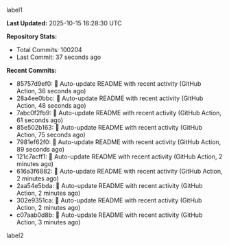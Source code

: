 
label1 
<!-- ACTIVITY_START -->
**Last Updated:** 2025-10-15 16:28:30 UTC

**Repository Stats:**
- Total Commits: 100204
- Last Commit: 37 seconds ago

**Recent Commits:**
- 85757d9ef0: 🤖 Auto-update README with recent activity (GitHub Action, 36 seconds ago)
- 28a4ee0bbc: 🤖 Auto-update README with recent activity (GitHub Action, 48 seconds ago)
- 7abc0f2fb9: 🤖 Auto-update README with recent activity (GitHub Action, 61 seconds ago)
- 85e502b163: 🤖 Auto-update README with recent activity (GitHub Action, 75 seconds ago)
- 7981ef62f0: 🤖 Auto-update README with recent activity (GitHub Action, 89 seconds ago)
- 121c7acff1: 🤖 Auto-update README with recent activity (GitHub Action, 2 minutes ago)
- 616a3f6882: 🤖 Auto-update README with recent activity (GitHub Action, 2 minutes ago)
- 2aa54e5bda: 🤖 Auto-update README with recent activity (GitHub Action, 2 minutes ago)
- 302e9351ca: 🤖 Auto-update README with recent activity (GitHub Action, 2 minutes ago)
- c07aab0d8b: 🤖 Auto-update README with recent activity (GitHub Action, 3 minutes ago)
<!-- ACTIVITY_END -->

label2
